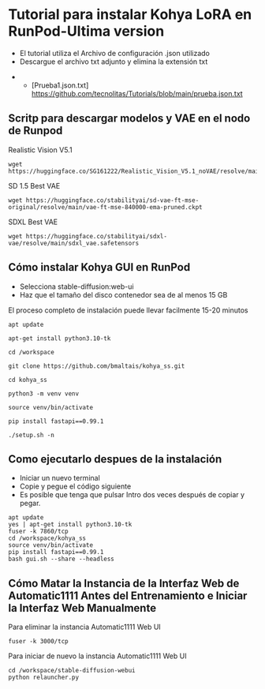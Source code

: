 # Tutorial para instalar Kohya LoRA en RunPod-Ultima version
* El tutorial utiliza el Archivo de configuración .json utilizado
* Descargue el archivo txt adjunto y elimina la extensión txt
+ * [Prueba1.json.txt] https://github.com/tecnolitas/Tutorials/blob/main/prueba.json.txt
 
## Scritp para descargar modelos y VAE en el nodo de Runpod

Realistic Vision V5.1 
```
wget https://huggingface.co/SG161222/Realistic_Vision_V5.1_noVAE/resolve/main/Realistic_Vision_V5.1.safetensors
```

SD 1.5 Best VAE
```
wget https://huggingface.co/stabilityai/sd-vae-ft-mse-original/resolve/main/vae-ft-mse-840000-ema-pruned.ckpt
```

SDXL Best VAE
```
wget https://huggingface.co/stabilityai/sdxl-vae/resolve/main/sdxl_vae.safetensors
```

## Cómo instalar Kohya GUI en RunPod

* Selecciona stable-diffusion:web-ui
* Haz que el tamaño del disco contenedor sea de al menos 15 GB
  
El proceso completo de instalación puede llevar facilmente 15-20 minutos

```
apt update
```

```
apt-get install python3.10-tk
```

```
cd /workspace
```

```
git clone https://github.com/bmaltais/kohya_ss.git
```

```
cd kohya_ss
```

```
python3 -m venv venv
```

```
source venv/bin/activate
```

```
pip install fastapi==0.99.1
```

```
./setup.sh -n
```

## Como ejecutarlo despues de la instalación

* Iniciar un nuevo terminal
* Copie y pegue el código siguiente
* Es posible que tenga que pulsar Intro dos veces después de copiar y pegar.

```
apt update
yes | apt-get install python3.10-tk
fuser -k 7860/tcp
cd /workspace/kohya_ss
source venv/bin/activate
pip install fastapi==0.99.1
bash gui.sh --share --headless
```

## Cómo Matar la Instancia de la Interfaz Web de Automatic1111 Antes del Entrenamiento e Iniciar la Interfaz Web Manualmente

Para eliminar la instancia Automatic1111 Web UI
```
fuser -k 3000/tcp
```

Para iniciar de nuevo la instancia Automatic1111 Web UI
```
cd /workspace/stable-diffusion-webui
python relauncher.py
```
